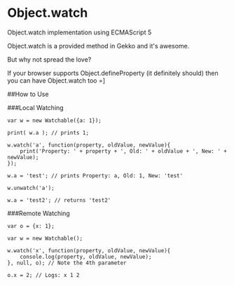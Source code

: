 Object.watch
============

Object.watch implementation using ECMAScript 5


Object.watch is a provided method in Gekko and it's awesome.

But why not spread the love?

If your browser supports Object.defineProperty (it definitely should) then you can have Object.watch too =]

##How to Use

###Local Watching
```
var w = new Watchable({a: 1});

print( w.a ); // prints 1;

w.watch('a', function(property, oldValue, newValue){
    print('Property: ' + property + ', Old: ' + oldValue + ', New: ' + newValue);
});

w.a = 'test'; // prints Property: a, Old: 1, New: 'test'

w.unwatch('a');

w.a = 'test2'; // returns 'test2'

```

###Remote Watching
```
var o = {x: 1};

var w = new Watchable();

w.watch('x', function(property, oldValue, newValue){
    console.log(property, oldValue, newValue);
}, null, o); // Note the 4th parameter

o.x = 2; // Logs: x 1 2
```
